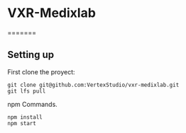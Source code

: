 

# VXR-Medixlab
=======

## Setting up

First clone the proyect:

```
git clone git@github.com:VertexStudio/vxr-medixlab.git
git lfs pull
```
npm Commands.
```
npm install 
npm start
```





